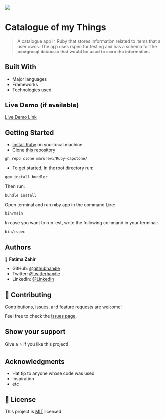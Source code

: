 ![](https://img.shields.io/badge/Microverse-blueviolet)

# Catalogue of my Things

> A catalogue app in Ruby that stores information related to items that a user owns. The app uses rspec for testing and has a schema for the postgresql database that would be used to store the information.


## Built With

- Major languages
- Frameworks
- Technologies used

## Live Demo (if available)

[Live Demo Link]()


## Getting Started

- [Install Ruby](https://www.ruby-lang.org/en/documentation/installation/) on your local machine
- Clone [this repository](https://github.com/Fatima-hub333/Space_Exploration_Website.git)

```
gh repo clone marurevi/Ruby-capstone/
```
- To get started, In the root directory run:

```
gem install bundler
```

Then run:

```
bundle install
```

Open terminal and run ruby app in the command Line:

```
bin/main
```
In case you want to run test, write the following command in your terminal:
```
bin/rspec
```
## Authors

👤 **Fatima Zahir**

- GitHub: [@githubhandle](https://github.com/Fatima-hub333)
- Twitter: [@twitterhandle](https://twitter.com/Fatima_developr)
- LinkedIn: [@LinkedIn](https://www.linkedin.com/in/fatimaa-zahir/)

## 🤝 Contributing

Contributions, issues, and feature requests are welcome!

Feel free to check the [issues page](https://github.com/Fatima-hub333/Ruby_Capstone_Project/issues).

## Show your support

Give a ⭐️ if you like this project!

## Acknowledgments

- Hat tip to anyone whose code was used
- Inspiration
- etc

## 📝 License

This project is [MIT](./MIT.md) licensed.